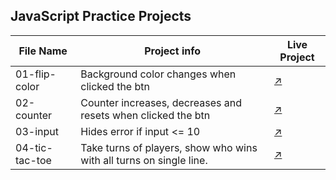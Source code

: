 ## JavaScript Practice Projects

File Name  | Project info  | Live Project
------------- | ------------- | -------------
01-flip-color  | Background color changes when clicked the btn  | [↗](https://flip-color-hirva.netlify.app/)
02-counter  | Counter increases, decreases and resets when clicked the btn  |  [↗](https://counter-hirva.netlify.app/)
03-input  | Hides error if input <= 10  |  [↗](https://input-hirva.netlify.app/)
04-tic-tac-toe  | Take turns of players, show who wins with all turns on single line.  |  [↗](https://tic-tac-toe-hirva.netlify.app/)
